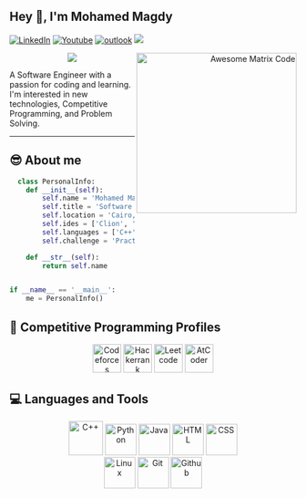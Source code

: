 ## Hey 👋, I'm Mohamed Magdy

<p align="left">
    <a href="https://www.linkedin.com/in/muhammedmagdyy/"><img src="https://img.shields.io/badge/LinkedIn-%230177B5?style=flat&logo=linkedin&logoColor=white" alt="LinkedIn" title="LinkedIn"/></a>
    <a href="https://www.youtube.com/channel/UC4AqXMvB7RZl0G_TnvWuKSQ"><img src="https://img.shields.io/badge/Youtube-%23FF0000?style=flat&logo=youtube&logoColor=white" alt="Youtube" title="Youtube"/></a>
    <a href="mailto:Mohamedmagdy121@outlook.com"><img img src="https://img.shields.io/twitter/url?color=black&label=outlook&logo=microsoft%20outlook&logoColor=blue&style=social&url=https%3A%2F%2Foutlook.office.com%2Fmail%2F" alt="outlook" title="Outlook"/></a>
     <a href="https://www.facebook.com/profile.php?id=100007786457554" alt="Facebook" title="Facebook" ><img src="https://img.shields.io/badge/Facebook-%231877F2.svg?style=falt&logo=facebook&logoColor=white"/></a>
  </p>

<div align="right">
    <img src = 'https://user-images.githubusercontent.com/60513866/165189789-37c3c5de-ea7a-4284-90eb-b3b7ce747fc2.gif' alt = 'Awesome Matrix Code' align='right'
     width=281x296/>
</div>

<!-- https://github.com/MarikIshtar007/MarikIshtar007/blob/master/images/matrix.gif -->


<p align="center">
  <a href="https://github.com/DenverCoder1/readme-typing-svg"><img src="https://readme-typing-svg.herokuapp.com?color=36BCF7FF&center=true&vCenter=true&lines=Computer+Science+Student;Software+Engineer;Competitive+Programmer;Always+have+a+passion+for+coding+and+learning&center=true&width=500&height=50"></a>
</p>

<p>
  A Software Engineer with a passion for coding and learning. I'm interested in new technologies, Competitive Programming, and Problem Solving.
</p>

<hr/>

## 😎 About me
```py
  class PersonalInfo:
    def __init__(self):
        self.name = 'Mohamed Magdy'
        self.title = 'Software Engineer'
        self.location = 'Cairo, Egypt'
        self.ides = ['Clion', 'IntelliJ', 'PyCharm', 'VS Code']
        self.languages = ['C++', 'Java', 'Python', 'HTML', 'CSS']
        self.challenge = 'Practicing to improve my Problem Solving skill'

    def __str__(self):
        return self.name


if __name__ == '__main__':
    me = PersonalInfo()
```

## 🤯 Competitive Programming Profiles
<p align="center">
     <a href="https://codeforces.com/profile/Naruto-Kun"><img src="https://bit.ly/37EpMXq" width="50px" title="Codeforces" alt="Codeforces"/></a>
     <a href="https://www.hackerrank.com/Muhammed_Magdy"><img src="https://bit.ly/3NbH5yd" width="50px" title="Hackerrrank" alt="Hackerrank"/></a>
     <a href="https://leetcode.com/Muhammed_Magdy"><img src="https://bit.ly/39YnDXx" width="50px" title="Leetcode" alt="Leetcode"/></a>
     <a href="https://atcoder.jp/users/MeGzz"><img src="https://bit.ly/3Ne9x2G" width="50px" title="AtCoder" alt="AtCoder"/></a>
</p>

## 💻 Languages and Tools
<p align="center">
    <img src="https://bit.ly/37Epy2y" alt="C++" width="60px" title="C++"> 
    <img src="https://bit.ly/3stK11q" alt="Python" width="55px" title="Python"> 
    <img src="https://bit.ly/3M9nONR" alt="Java" width="55px" title="Java">
    <img src="https://bit.ly/3FIIJVn" alt="HTML" width="55px" title="HTML">
    <img src="https://bit.ly/3l3qkcu" alt="CSS" width="55px" title="CSS">
    <br/>
    <img src="https://bit.ly/3LaG6Nx" alt="Linux" width="55px" title="Linux">
    <img src="https://bit.ly/3yvoEjR" alt="Git" width="55px" title="Git">
    <img src="https://bit.ly/3wvo4Ai" alt="Github" width="55px" title="Github">



</p>
